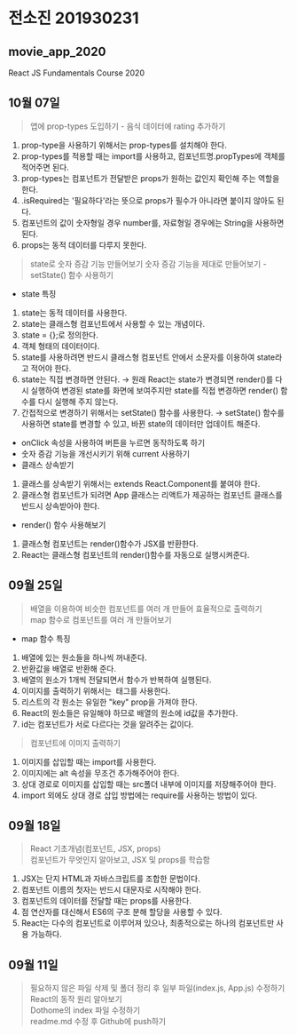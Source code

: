 # 전소진 201930231
## movie_app_2020
React JS Fundamentals Course 2020 

## 10월 07일
> 앱에 prop-types 도입하기 - 음식 데이터에 rating 추가하기
1. prop-type을 사용하기 위해서는 prop-types를 설치해야 한다.
2. prop-types를 적용할 때는 import를 사용하고, 컴포넌트명.propTypes에 객체를 적어주면 된다. 
3. prop-types는 컴포넌트가 전달받은 props가 원하는 값인지 확인해 주는 역할을 한다.
4. .isRequired는 '필요하다'라는 뜻으로 props가 필수가 아니라면 붙이지 않아도 된다.
5. 컴포넌트의 값이 숫자형일 경우 number를, 자료형일 경우에는 String을 사용하면 된다.
6. props는 동적 데이터를 다루지 못한다.
> state로 숫자 증감 기능 만들어보기
> 숫자 증감 기능을 제대로 만들어보기 - setState() 함수 사용하기
- state 특징
1. state는 동적 데이터를 사용한다.
2. state는 클래스형 컴포넌트에서 사용할 수 있는 개념이다.
3. state = {};로 정의한다.
4. 객체 형태의 데이터이다.
5. state를 사용하려면 반드시 클래스형 컴포넌트 안에서 소문자를 이용하여 state라고 적어야 한다.
6. state는 직접 변경하면 안된다.
→ 원래 React는 state가 변경되면 render()를 다시 실행하여 변경된 state를 화면에 보여주지만 state를 직접 변경하면 render() 함수를 다시 실행해 주지 않는다.
7. 간접적으로 변경하기 위해서는 setState() 함수를 사용한다.
→ setState() 함수를 사용하면 state를 변경할 수 있고, 바뀐 state의 데이터만 업데이트 해준다.
- onClick 속성을 사용하여 버튼을 누르면 동작하도록 하기
- 숫자 증감 기능을 개선시키기 위해 current 사용하기
- 클래스 상속받기
1. 클래스를 상속받기 위해서는 extends React.Component를 붙여야 한다.
2. 클래스형 컴포넌트가 되려면 App 클래스는 리액트가 제공하는 컴포넌트 클래스를 반드시 상속받아야 한다.
- render() 함수 사용해보기
1. 클래스형 컴포넌트는 render()함수가 JSX를 반환한다.
2. React는 클래스형 컴포넌트의 render()함수를 자동으로 실행시켜준다.

## 09월 25일
> 배열을 이용하여 비슷한 컴포넌트를 여러 개 만들어 효율적으로 출력하기 <br>
> map 함수로 컴포넌트를 여러 개 만들어보기
- map 함수 특징
1. 배열에 있는 원소들을 하나씩 꺼내준다.
2. 반환값을 배열로 반환해 준다.
3. 배열의 원소가 1개씩 전달되면서 함수가 반복하여 실행된다.
4. 이미지를 출력하기 위해서는 <img> 태그를 사용한다.
5. 리스트의 각 원소는 유일한 "key" prop을 가져야 한다.
6. React의 원소들은 유일해야 하므로 배열의 원소에 id값을 추가한다.
7. id는 컴포넌트가 서로 다르다는 것을 알려주는 값이다.
> 컴포넌트에 이미지 출력하기
1. 이미지를 삽입할 때는 import를 사용한다.
2. 이미지에는 alt 속성을 무조건 추가해주어야 한다.
3. 상대 경로로 이미지를 삽입할 때는 src폴더 내부에 이미지를 저장해주어야 한다.
4. import 외에도 상대 경로 삽입 방법에는 require를 사용하는 방법이 있다.

## 09월 18일
> React 기초개념(컴포넌트, JSX, props) <br>
> 컴포넌트가 무엇인지 알아보고, JSX 및 props를 학습함
1. JSX는 단지 HTML과 자바스크립트를 조합한 문법이다.
2. 컴포넌트 이름의 첫자는 반드시 대문자로 시작해야 한다.
3. 컴포넌트의 데이터를 전달할 때는 props를 사용한다.
4. 점 연산자를 대신해서 ES6의 구조 분해 할당을 사용할 수 있다.
5. React는 다수의 컴포넌트로 이루어져 있으나, 최종적으로는 하나의 컴포넌트만 사용 가능하다.

## 09월 11일
> 필요하지 않은 파일 삭제 및 폴더 정리 후 일부 파일(index.js, App.js) 수정하기 <br>
> React의 동작 원리 알아보기 <br>
> Dothome의 index 파일 수정하기 <br>
> readme.md 수정 후 Github에 push하기